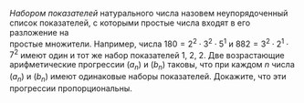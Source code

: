 *Набором показателей* натурального числа назовем 
неупорядоченный список показателей, с которыми простые числа входят в его разложение на  
простые множители. Например, числа $180=2^2\cdot 3^2\cdot 5^1$ и 
$882=3^2\cdot 2^1\cdot 7^2$ имеют один и тот же набор показателей 1, 2, 2. 
Две возрастающие арифметические прогрессии $(a_n)$ и $(b_n)$ таковы, что при 
каждом $n$ числа $(a_n)$ и $(b_n)$ имеют одинаковые наборы показателей. 
Докажите, что эти прогрессии пропорциональны.